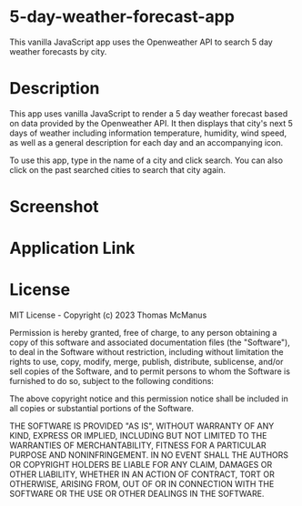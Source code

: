 # 5-day-weather-forecast-app

This vanilla JavaScript app uses the Openweather API to search 5 day weather forecasts by city.

# Description

This app uses vanilla JavaScript to render a 5 day weather forecast based on data provided by the Openweather API. It then displays that city's next 5 days of weather including information temperature, humidity, wind speed, as well as a general description for each day and an accompanying icon.

To use this app, type in the name of a city and click search. You can also click on the past searched cities to search that city again.

# Screenshot

# Application Link

# License

MIT License - Copyright (c) 2023 Thomas McManus

Permission is hereby granted, free of charge, to any person obtaining
a copy of this software and associated documentation files (the
"Software"), to deal in the Software without restriction, including
without limitation the rights to use, copy, modify, merge, publish,
distribute, sublicense, and/or sell copies of the Software, and to
permit persons to whom the Software is furnished to do so, subject to
the following conditions:

The above copyright notice and this permission notice shall be
included in all copies or substantial portions of the Software.

THE SOFTWARE IS PROVIDED "AS IS", WITHOUT WARRANTY OF ANY KIND,
EXPRESS OR IMPLIED, INCLUDING BUT NOT LIMITED TO THE WARRANTIES OF
MERCHANTABILITY, FITNESS FOR A PARTICULAR PURPOSE AND
NONINFRINGEMENT. IN NO EVENT SHALL THE AUTHORS OR COPYRIGHT HOLDERS BE
LIABLE FOR ANY CLAIM, DAMAGES OR OTHER LIABILITY, WHETHER IN AN ACTION
OF CONTRACT, TORT OR OTHERWISE, ARISING FROM, OUT OF OR IN CONNECTION
WITH THE SOFTWARE OR THE USE OR OTHER DEALINGS IN THE SOFTWARE.
